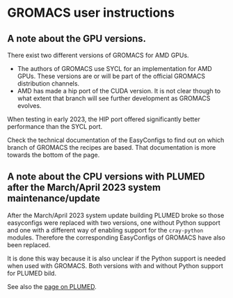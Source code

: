 # GROMACS user instructions

## A note about the GPU versions.

There exist two different versions of GROMACS for AMD GPUs.

-   The authors of GROMACS use SYCL for an implementation for AMD GPUs. These versions
    are or will be part of the official GROMACS distribution channels.
-   AMD has made a hip port of the CUDA version. It is not clear though to what extent
    that branch will see further development as GROMACS evolves.

When testing in early 2023, the HIP port offered significantly better performance than the
SYCL port.

Check the technical documentation of the EasyConfigs to find out on which branch of GROMACS
the recipes are based. That documentation is more towards the bottom of the page.


## A note about the CPU versions with PLUMED after the March/April 2023 system maintenance/update

After the March/April 2023 system update building PLUMED broke so those easyconfigs
were replaced with two versions, one without Python support and one with a different way
of enabling support for the `cray-python` modules. Therefore the corresponding 
EasyConfigs of GROMACS have also been replaced.

It is done this way because it is also unclear if the Python support is needed when
used with GROMACS. Both versions with and without Python support for PLUMED bild.


See also the [page on PLUMED](../../p/PLUMED/).
